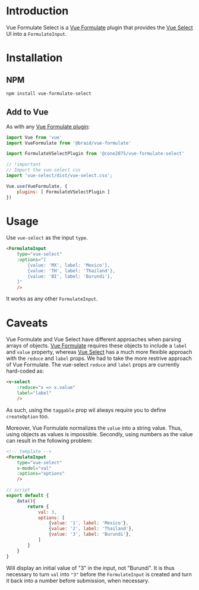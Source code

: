 # Introduction

Vue Formulate Select is a [Vue Formulate][1] plugin that provides the
[Vue Select][2] UI into a `FormulateInput`.

# Installation

## NPM
```sh
npm install vue-formulate-select
```

## Add to Vue

As with any [Vue Formulate plugin][3]:

```javascript
import Vue from 'vue'
import VueFormulate from '@braid/vue-formulate'

import FormulateVSelectPlugin from '@cone2875/vue-formulate-select'

// !important
// Import the vue-select css
import 'vue-select/dist/vue-select.css';

Vue.use(VueFormulate, {
    plugins: [ FormulateVSelectPlugin ]
})
```

# Usage

Use `vue-select` as the input `type`.

```html
<FormulateInput
    type="vue-select"
    :options="[
        {value: 'MX', label: 'Mexico'},
        {value: 'TH', label: 'Thailand'},
        {value: 'BI', label: 'Burundi'},
    ]"
    />
```

It works as any other `FormulateInput`.

# Caveats

Vue Formulate and Vue Select have different approaches when parsing arrays of 
objects. [Vue Formulate][4] requires these objects to include a `label` and 
`value` property, whereas [Vue Select][5] has a much more flexible approach 
with the `reduce` and `label` props. We had to take the more restrive 
approach of Vue Formulate. The vue-select `reduce` and `label` props are 
currently hard-coded as:

```html
<v-select
    :reduce="x => x.value"
    label="label"
    />
```

As such, using the `taggable` prop wil always require you to define 
`createOption` too.

Moreover, Vue Formulate normalizes the `value` into a string value. Thus, using
objects as values is impossible. Secondly, using numbers as the value can 
result in the following problem:

```html
<!-- template -->
<FormulateInput
    type="vue-select"
    v-model="val"
    :options="options"
    />
```

```javascript
// script
export default {
    data(){
        return {
            val: 3,
            options: [
                {value: '1', label: 'Mexico'},
                {value: '2', label: 'Thailand'},
                {value: '3', label: 'Burundi'},
            ]
        }
    }
}
```

Will display an initial value of "3" in the input, not "Burundi". It is thus
necessary to turn `val` into `"3"` before the `FormulateInput` is created and
turn it back into a number before submission, when necessary. 


[1]: https://vueformulate.com
[2]: https://vue-select.org
[3]: https://vueformulate.com/guide/plugins/
[4]: https://vueformulate.com/guide/inputs/types/select/#select-2
[5]: https://vue-select.org/guide/values.html#transforming-selections
